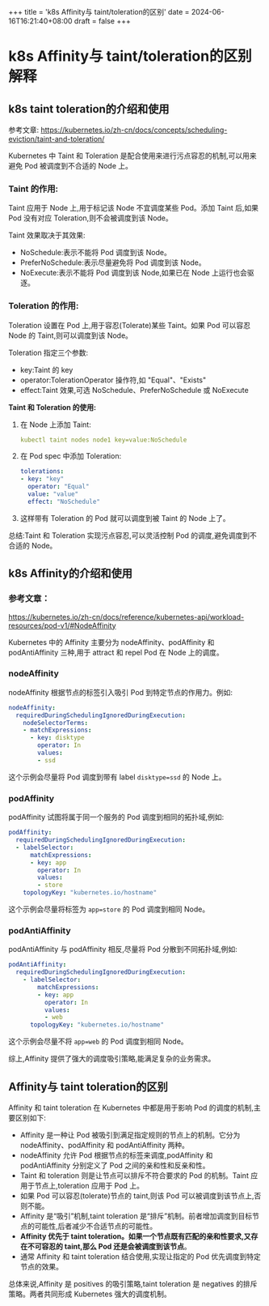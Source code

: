 +++
title = 'k8s Affinity与 taint/toleration的区别'
date = 2024-06-16T16:21:40+08:00
draft = false
+++
# k8s **Affinity与 taint/toleration的区别解释**

## k8s **taint toleration的介绍和使用**

参考文章: https://kubernetes.io/zh-cn/docs/concepts/scheduling-eviction/taint-and-toleration/

Kubernetes 中 Taint 和 Toleration 是配合使用来进行污点容忍的机制,可以用来避免 Pod 被调度到不合适的 Node 上。

### **Taint 的作用:**

Taint 应用于 Node 上,用于标记该 Node 不宜调度某些 Pod。添加 Taint 后,如果 Pod 没有对应 Toleration,则不会被调度到该 Node。

Taint 效果取决于其效果:

- NoSchedule:表示不能将 Pod 调度到该 Node。
- PreferNoSchedule:表示尽量避免将 Pod 调度到该 Node。
- NoExecute:表示不能将 Pod 调度到该 Node,如果已在 Node 上运行也会驱逐。

### **Toleration 的作用:**

Toleration 设置在 Pod 上,用于容忍(Tolerate)某些 Taint。如果 Pod 可以容忍 Node 的 Taint,则可以调度到该 Node。

Toleration 指定三个参数:

- key:Taint 的 key
- operator:TolerationOperator 操作符,如 "Equal"、"Exists"
- effect:Taint 效果,可选 NoSchedule、PreferNoSchedule 或 NoExecute

**Taint 和 Toleration 的使用:**

1. 在 Node 上添加 Taint:
    
    ```yaml
    kubectl taint nodes node1 key=value:NoSchedule
    
    ```
    
2. 在 Pod spec 中添加 Toleration:
    
    ```yaml
    tolerations:
    - key: "key"
      operator: "Equal"
      value: "value"
      effect: "NoSchedule"
    
    ```
    
3. 这样带有 Toleration 的 Pod 就可以调度到被 Taint 的 Node 上了。

总结:Taint 和 Toleration 实现污点容忍,可以灵活控制 Pod 的调度,避免调度到不合适的 Node。

## k8s Affinity**的介绍和使用**

### 参考文章：

https://kubernetes.io/zh-cn/docs/reference/kubernetes-api/workload-resources/pod-v1/#NodeAffinity

Kubernetes 中的 Affinity 主要分为 nodeAffinity、podAffinity 和 podAntiAffinity 三种,用于 attract 和 repel Pod 在 Node 上的调度。

### **nodeAffinity**

nodeAffinity 根据节点的标签引入吸引 Pod 到特定节点的作用力。例如:

```yaml
nodeAffinity:
  requiredDuringSchedulingIgnoredDuringExecution:
    nodeSelectorTerms:
    - matchExpressions:
      - key: disktype
        operator: In
        values:
        - ssd

```

这个示例会尽量将 Pod 调度到带有 label `disktype=ssd` 的 Node 上。

### **podAffinity**

podAffinity 试图将属于同一个服务的 Pod 调度到相同的拓扑域,例如:

```yaml
podAffinity:
  requiredDuringSchedulingIgnoredDuringExecution:
  - labelSelector:
      matchExpressions:
      - key: app
        operator: In
        values:
        - store
    topologyKey: "kubernetes.io/hostname"

```

这个示例会尽量将标签为 `app=store` 的 Pod 调度到相同 Node。

### **podAntiAffinity**

podAntiAffinity 与 podAffinity 相反,尽量将 Pod 分散到不同拓扑域,例如:

```yaml
podAntiAffinity:
  requiredDuringSchedulingIgnoredDuringExecution:
    - labelSelector:
        matchExpressions:
        - key: app
          operator: In
          values:
          - web
      topologyKey: "kubernetes.io/hostname"

```

这个示例会尽量不将 `app=web` 的 Pod 调度到相同 Node。

综上,Affinity 提供了强大的调度吸引策略,能满足复杂的业务需求。

## **Affinity与 taint toleration的**区别

Affinity 和 taint toleration 在 Kubernetes 中都是用于影响 Pod 的调度的机制,主要区别如下:

- Affinity 是一种让 Pod 被吸引到满足指定规则的节点上的机制。它分为 nodeAffinity、podAffinity 和 podAntiAffinity 两种。
- nodeAffinity 允许 Pod 根据节点的标签来调度,podAffinity 和 podAntiAffinity 分别定义了 Pod 之间的亲和性和反亲和性。
- Taint 和 toleration 则是让节点可以排斥不符合要求的 Pod 的机制。Taint 应用于节点上,toleration 应用于 Pod 上。
- 如果 Pod 可以容忍(tolerate)节点的 taint,则该 Pod 可以被调度到该节点上,否则不能。
- Affinity 是“吸引”机制,taint toleration 是“排斥”机制。前者增加调度到目标节点的可能性,后者减少不合适节点的可能性。
- **Affinity 优先于 taint toleration。如果一个节点既有匹配的亲和性要求,又存在不可容忍的 taint,那么 Pod 还是会被调度到该节点**。
- 通常 Affinity 和 taint toleration 结合使用,实现让指定的 Pod 优先调度到特定节点的效果。

总体来说,Affinity 是 positives 的吸引策略,taint toleration 是 negatives 的排斥策略。两者共同形成 Kubernetes 强大的调度机制。